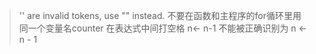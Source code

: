 > '' are invalid tokens, use "" instead.
> 不要在函数和主程序的for循环里用同一个变量名counter
> 在表达式中间打空格 n<- n-1 不能被正确识别为 n <- n - 1
> 